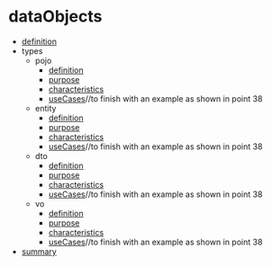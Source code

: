 # dataObjects
- [definition](definition/definition.md)
- types
    - pojo
        - [definition](types/pojo/definition/definition.md)
        - [purpose](types/pojo/purpose/purpose.md)
        - [characteristics](types/pojo/characteristics/characteristics.md)
        - [useCases](types/pojo/use-cases/use_cases.md)//to finish with an example as shown in point 38
    - entity
        - [definition](types/entity/definition/definition.md)
        - [purpose](types/entity/purpose/purpose.md)
        - [characteristics](types/entity/characteristics/characteristics.md)
        - [useCases](types/entity/use-cases/use_cases.md)//to finish with an example as shown in point 38
    - dto
        - [definition](types/dto/definition/definition.md)
        - [purpose](types/dto/purpose/purpose.md)
        - [characteristics](types/dto/characteristics/characteristics.md)
        - [useCases](types/dto/use-cases/use_cases.md)//to finish with an example as shown in point 38
    - vo
        - [definition](types/vo/definition/definition.md)
        - [purpose](types/vo/purpose/purpose.md)
        - [characteristics](types/vo/characteristics/characteristics.md)
        - [useCases](types/vo/use-cases/use_cases.md)//to finish with an example as shown in point 38
- [summary](summary/summary.md)